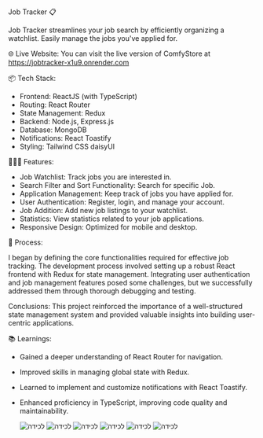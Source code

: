 Job Tracker 📋

Job Tracker streamlines your job search by efficiently organizing a watchlist. Easily manage the jobs you've applied for.

🌐 Live Website: You can visit the live version of ComfyStore at https://jobtracker-x1u9.onrender.com

📦 Tech Stack:

* Frontend: ReactJS (with TypeScript)
* Routing: React Router
* State Management: Redux
* Backend: Node.js, Express.js
* Database: MongoDB
* Notifications: React Toastify
* Styling: Tailwind CSS daisyUI

👩🏽‍🍳 Features:

* Job Watchlist: Track jobs you are interested in.
* Search Filter and Sort Functionality: Search for specific Job.
* Application Management: Keep track of jobs you have applied for.
* User Authentication: Register, login, and manage your account.
* Job Addition: Add new job listings to your watchlist.
* Statistics: View statistics related to your job applications.
* Responsive Design: Optimized for mobile and desktop.

💭 Process:

I began by defining the core functionalities required for effective job tracking. The development process involved setting up a robust React frontend with Redux for state management. Integrating user authentication and job management features posed some challenges, but we successfully addressed them through thorough debugging and testing.

Conclusions: This project reinforced the importance of a well-structured state management system and provided valuable insights into building user-centric applications.

📚 Learnings:

* Gained a deeper understanding of React Router for navigation.
* Improved skills in managing global state with Redux.
* Learned to implement and customize notifications with React Toastify.
* Enhanced proficiency in TypeScript, improving code quality and maintainability.

  ![‏‏לכידה](https://github.com/Amir2210/JobTracker-Frontend/assets/107459404/2bdb1a54-7596-4aa1-98e2-224d71f21f28)
![‏‏לכידה](https://github.com/Amir2210/JobTracker-Frontend/assets/107459404/ba02de8a-2d73-4fa1-80ff-f32832500787)
![‏‏לכידה](https://github.com/Amir2210/JobTracker-Frontend/assets/107459404/08bcd563-f406-4926-ac62-d59d8dd3ad5d)
![‏‏לכידה](https://github.com/Amir2210/JobTracker-Frontend/assets/107459404/a4d193d8-5480-4b19-ae53-0e42dd1a8fe9)
![‏‏לכידה](https://github.com/Amir2210/JobTracker-Frontend/assets/107459404/e1038768-dfd7-4cd1-a4c0-3ad86be391c9)
![‏‏לכידה](https://github.com/Amir2210/JobTracker-Frontend/assets/107459404/2d37fffc-bb28-4ec6-b137-f3d5532c9576)





  

